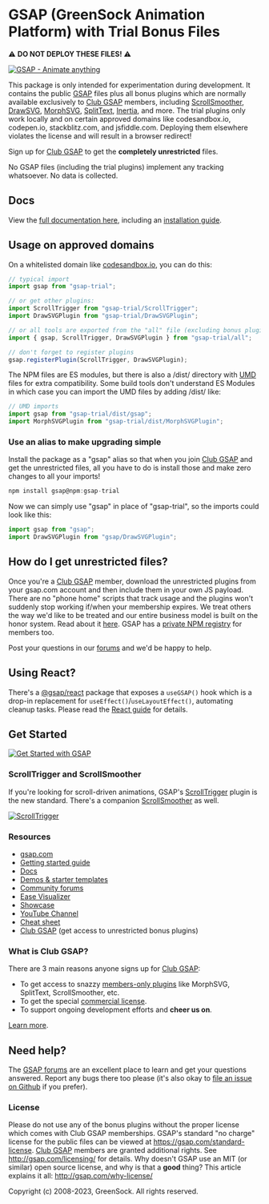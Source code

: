 # GSAP (GreenSock Animation Platform) with Trial Bonus Files

⚠️ **DO NOT DEPLOY THESE FILES!** ⚠️ 

[![GSAP - Animate anything](https://gsap.com/GSAP-share-image.png)](http://gsap.com)

This package is only intended for experimentation during development. It contains the public <a href="https://gsap.com">GSAP</a> files plus all bonus plugins which are normally available exclusively to <a href="https://gsap.com/pricing">Club GSAP</a> members, including <a href="https://gsap.com/docs/v3/Plugins/ScrollSmoother">ScrollSmoother</a>, <a href="https://gsap.com/docs/v3/Plugins/DrawSVGPlugin">DrawSVG</a>, <a href="https://gsap.com/docs/v3/Plugins/MorphSVGPlugin">MorphSVG</a>, <a href="https://gsap.com/docs/v3/Plugins/SplitText">SplitText</a>, <a href="https://gsap.com/docs/v3/Plugins/InertiaPlugin">Inertia</a>, and more. The trial plugins only work locally and on certain approved domains like codesandbox.io, codepen.io, stackblitz.com, and jsfiddle.com. Deploying them elsewhere violates the license and will result in a browser redirect! 

Sign up for <a href="https://gsap.com/pricing">Club GSAP</a> to get the **completely unrestricted** files.

No GSAP files (including the trial plugins) implement any tracking whatsoever. No data is collected.

## Docs

View the <a href="https://gsap.com/docs">full documentation here</a>, including an <a href="https://gsap.com/install">installation guide</a>.

## Usage on approved domains

On a whitelisted domain like <a href="https://codesandbox.io">codesandbox.io</a>, you can do this:
```javascript
// typical import
import gsap from "gsap-trial";

// or get other plugins:
import ScrollTrigger from "gsap-trial/ScrollTrigger";
import DrawSVGPlugin from "gsap-trial/DrawSVGPlugin";

// or all tools are exported from the "all" file (excluding bonus plugins):
import { gsap, ScrollTrigger, DrawSVGPlugin } from "gsap-trial/all";

// don't forget to register plugins
gsap.registerPlugin(ScrollTrigger, DrawSVGPlugin); 
```
The NPM files are ES modules, but there is also a /dist/ directory with <a href="https://www.davidbcalhoun.com/2014/what-is-amd-commonjs-and-umd/">UMD</a> files for extra compatibility. Some build tools don't understand ES Modules in which case you can import the UMD files by adding /dist/ like:

```javascript
// UMD imports
import gsap from "gsap-trial/dist/gsap";
import MorphSVGPlugin from "gsap-trial/dist/MorphSVGPlugin";
```

### Use an alias to make upgrading simple
Install the package as a "gsap" alias so that when you join <a href="https://gsap.com/pricing">Club GSAP</a> and get the unrestricted files, all you have to do is install those and make zero changes to all your imports!

```javascript
npm install gsap@npm:gsap-trial
```
Now we can simply use "gsap" in place of "gsap-trial", so the imports could look like this:
```javascript
import gsap from "gsap";
import DrawSVGPlugin from "gsap/DrawSVGPlugin";
```

## How do I get unrestricted files?
Once you're a <a href="https://gsap.com/pricing/">Club GSAP</a> member, download the unrestricted plugins from your gsap.com account and then include them in your own JS payload. There are no "phone home" scripts that track usage and the plugins won't suddenly stop working if/when your membership expires. We treat others the way we'd like to be treated and our entire business model is built on the honor system. Read about it <a href="https://gsap.com/why-license">here</a>. GSAP has a <a href="https://gsap.com/install">private NPM registry</a> for members too. 

Post your questions in our <a href="https://gsap.com/community/">forums</a> and we'd be happy to help.

## Using React?

There's a <a href="https://www.npmjs.com/package/@gsap/react">@gsap/react</a> package that exposes a `useGSAP()` hook which is a drop-in replacement for `useEffect()`/`useLayoutEffect()`, automating cleanup tasks. Please read the <a href="https://gsap.com/react">React guide</a> for details.

## Get Started

[![Get Started with GSAP](http://gsap.com/_img/github/get-started.jpg)](http://gsap.com/get-started)

### ScrollTrigger and ScrollSmoother

If you're looking for scroll-driven animations, GSAP's <a href="https://gsap.com/docs/v3/Plugins/ScrollTrigger/">ScrollTrigger</a> plugin is the new standard. There's a companion <a href="https://gsap.com/docs/v3/Plugins/ScrollSmoother/">ScrollSmoother</a> as well.

[![ScrollTrigger](http://gsap.com/_img/github/scrolltrigger.jpg)](https://gsap.com/docs/v3/Plugins/ScrollTrigger)


### Resources

* <a href="https://gsap.com/">gsap.com</a>
* <a href="https://gsap.com/get-started/">Getting started guide</a>
* <a href="https://gsap.com/docs/">Docs</a>
* <a href="https://gsap.com/resources/demos">Demos &amp; starter templates</a>
* <a href="https://gsap.com/community/">Community forums</a>
* <a href="https://gsap.com/docs/v3/Eases">Ease Visualizer</a>
* <a href="https://gsap.com/showcase">Showcase</a>
* <a href="https://www.youtube.com/@GreenSockLearning">YouTube Channel</a>
* <a href="https://gsap.com/cheatsheet">Cheat sheet</a>
* <a href="https://gsap.com/pricing/">Club GSAP</a> (get access to unrestricted bonus plugins)

### What is Club GSAP?

There are 3 main reasons anyone signs up for <a href="https://gsap.com/pricing">Club GSAP</a>:
* To get access to snazzy <a href="https://gsap.com/pricing">members-only plugins</a> like MorphSVG, SplitText, ScrollSmoother, etc.
* To get the special <a href="https://gsap.com/licensing/">commercial license</a>.
* To support ongoing development efforts and **cheer us on**.

<a href="https://gsap.com/pricing/">Learn more</a>.

## Need help?

The <a href="https://gsap.com/community/">GSAP forums</a> are an excellent place to learn and get your questions answered. Report any bugs there too please (it's also okay to <a href="https://github.com/greensock/GSAP/issues">file an issue on Github</a> if you prefer).

### License

Please do not use any of the bonus plugins without the proper license which comes with Club GSAP memberships. GSAP's standard "no charge" license for the public files can be viewed at <a href="https://gsap.com/standard-license">https://gsap.com/standard-license</a>. <a href="https://gsap.com/pricing/">Club GSAP</a> members are granted additional rights. See <a href="https://gsap.com/licensing/">http://gsap.com/licensing/</a> for details. Why doesn't GSAP use an MIT (or similar) open source license, and why is that a **good** thing? This article explains it all: <a href="https://gsap.com/why-license/" target="_blank">http://gsap.com/why-license/</a>

Copyright (c) 2008-2023, GreenSock. All rights reserved. 